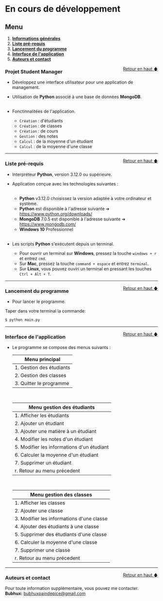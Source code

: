 
# En cours de développement

<div id="top"></div>

## Menu   

1. **[Informations générales](#informations-générales)**   
2. **[Liste pré-requis](#liste-pre-requis)**   
3. **[Lancement du programme](#lancement-du-programme)**   
4. **[Interface de l'application](#interface-application)**   
5. **[Auteurs et contact](#auteur-contact)**   

<div id="informations-générale"></div>
<a href="#top" style="float: right;">Retour en haut 🡅</a>

### Projet Student Manager

- Développez une interface utilisateur pour une application de management.  
- Utilisation de **Python** associé à une base de données **MongoDB**.   
      &nbsp;   

- Fonctinnalitées de l'application.   

    - ``Création`` : d'étudiants
    - ``Création`` : de classes
    - ``Création`` : de cours
    - ``Gestion`` : des notes
    - ``Calcul`` : de la moyenne d'un étudiant
    - ``Calcul`` : de la moyenne d'une classe

--------------------------------------------------------------------------------------------------------------------------------

<div id="liste-pre-requis"></div>
<a href="#top" style="float: right;">Retour en haut 🡅</a>

### Liste pré-requis   

- Interpréteur **Python**, version 3.12.0 ou supérieure.   

- Application conçue avec les technologies suivantes :   
  &nbsp;   

  - **Python** v3.12.0 choisissez la version adaptée à votre ordinateur et système.   
  - **Python** est disponible à l'adresse suivante ➔ https://www.python.org/downloads/   
  - **MongoDB** 7.0.5 est disponible à l'adresse suivante ➔ https://www.mongodb.com/
  - **Windows 10** Professionnel   
    &nbsp;   

- Les scripts **Python** s'exécutent depuis un terminal.   
  - Pour ouvrir un terminal sur **Windows**, pressez la touche ``windows + r`` et entrez ``cmd``.   
  - Sur **Mac**, pressez la touche ``command + espace`` et entrez ``terminal``.   
  - Sur **Linux**, vous pouvez ouviri un terminal en pressant les touches ``Ctrl + Alt + T``.   

--------------------------------------------------------------------------------------------------------------------------------

<div id="lancement-du-programme"></div>
<a href="#top" style="float: right;">Retour en haut 🡅</a>

### Lancement du programme   

- Pour lancer le programme.   

Taper dans votre terminal la commande:   

```bash
$ python main.py
```   

--------------------------------------------------------------------------------------------------------------------------------

<div id="interface-application"></div>
<a href="#top" style="float: right;">Retour en haut 🡅</a>

### Interface de l'application   

- Le programme se compose des menus suivants :   

    |      Menu principal       |
    |---------------------------|
    | 1. Gestion des étudiants  |
    | 2. Gestion des classes    |
    | 3. Quitter le programme   |

  &nbsp;   

    |      Menu gestion des étudiants            |
    |--------------------------------------------|
    | 1. Afficher les étudiants                  |
    | 2. Ajouter un étudiant                     |
    | 3. Ajouter une matière à un étudiant       |
    | 4. Modifier les notes d'un étudiant        |
    | 5. Modifier les informations d'un étudiant |
    | 6. Calculer la moyenne d'un étudiant       |
    | 7. Supprimer un étudiant                   |
    | r. Retour au menu précedent                |

  &nbsp;   

    |       Menu gestion des classes             |
    |--------------------------------------------|
    | 1. Afficher les classes                    |
    | 2. Ajouter une classe                      |
    | 3. Modifier les informations d'une classe  |
    | 4. Ajouter des étudiants à une classe      |
    | 5. Supprimer des étudiants d'une classe    |
    | 6. Calculer la moyenne d'une classe        |
    | 7. Supprimer une classe                    |
    | r. Retour au menu précedent                |


--------------------------------------------------------------------------------------------------------------------------------

<div id="auteur-contact"></div>
<a href="#top" style="float: right;">Retour en haut 🡅</a>

### Auteurs et contact   

Pour toute information supplémentaire, vous pouvez me contacter.   
**Bubhux:** bubhuxpaindepice@gmail.com   
